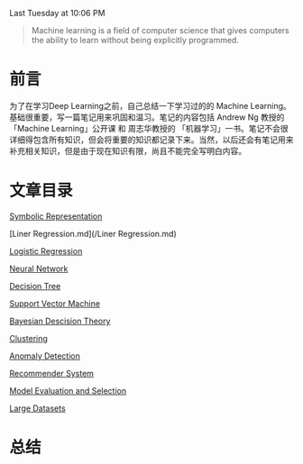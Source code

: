 Last Tuesday at 10:06 PM

> Machine learning is a field of computer science that gives computers the ability to learn without being explicitly programmed.

# 前言

为了在学习Deep Learning之前，自己总结一下学习过的的 Machine Learning。基础很重要，写一篇笔记用来巩固和温习。笔记的内容包括 Andrew Ng 教授的 「Machine Learning」公开课 和 周志华教授的 「机器学习」一书。笔记不会很详细得包含所有知识，但会将重要的知识都记录下来。当然，以后还会有笔记用来补充相关知识，但是由于现在知识有限，尚且不能完全写明白内容。

# 文章目录

[Symbolic Representation](https://www.notion.so/207aa710c1e241f0ae067a17dae5813f)

[Liner Regression.md](/Liner Regression.md)

[Logistic Regression](https://www.notion.so/77499bbeb38242dab33f417d7f65335d)

[Neural Network](https://www.notion.so/3eb7be6f66d34152896c422279ccc3e2)

[Decision Tree](https://www.notion.so/909b11ec17d4454085e327146f49735e)

[Support Vector Machine](https://www.notion.so/b384da1a798b47bea2b5e482e8f016de)

[Bayesian Descision Theory](https://www.notion.so/5dbefa491fcc4cb59d2a73d0130dd000)

[Clustering](https://www.notion.so/f9fa721fdf6246ce801ef2161c776b0a)

[Anomaly Detection](https://www.notion.so/6604abe54d6a4f6fb998680e8bfb4c51)

[Recommender System](https://www.notion.so/4bd9b775c03c4ed4b8ea9a599d4af95d)

[Model Evaluation and Selection](https://www.notion.so/2d0f53360ba24c1b863d25a1b0e9f022)

[Large Datasets](https://www.notion.so/8cdbeb723bbd47d79b37ce96ae1b28ee)

# 总结



